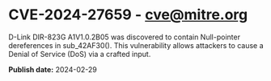 # CVE-2024-27659 - cve@mitre.org

D-Link DIR-823G A1V1.0.2B05 was discovered to contain Null-pointer dereferences in sub_42AF30(). This vulnerability allows attackers to cause a Denial of Service (DoS) via a crafted input.

**Publish date:** 2024-02-29
